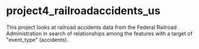 # project4_railroadaccidents_us
This project looks at railroad accidents data from the Federal Railroad Administration in search of relationships among the features with a target of "event_type" (accidents).
